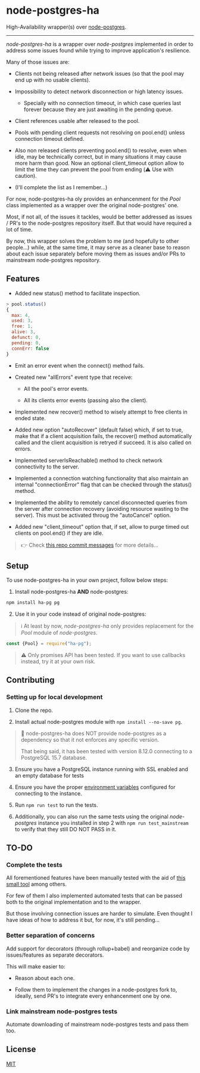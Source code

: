 node-postgres-ha
================

High-Availability wrapper(s) over
[node-postgres](https://github.com/brianc/node-postgres).

-------------------------

*node-postgres-ha* is a wrapper over *node-postgres* implemented in order to
address some issues found while trying to improve application's resilience.

Many of those issues are:

  * Clients not being released after network issues (so that the pool may end
    up with no usable clients).

  * Impossibility to detect network disconnection or high latency issues.
    - Specially with no connection timeout, in which case queries last forever
      because they are just awaiting in the pending queue.

  * Client references usable after released to the pool.

  * Pools with pending client requests not resolving on pool.end() unless
    connection timeout defined.

  * Also non released clients preventing pool.end() to resolve, even when idle,
  may be technically correct, but in many situations it may cause more harm
  than good. Now an optional client_timeout option allow to limit the time they
  can prevent the pool from ending (⚠️  Use with caution).

  * (I'll complete the list as I remember...)


For now, node-postgres-ha oly provides an enhancenment for the *Pool* class
implemented as a wrapper over the original node-postgres' one.

Most, if not all, of the issues it tackles, would be better addressed as issues
/ PR's to the node-postgres repository itself. But that would have required a
lot of time.

By now, this wrapper solves the problem to me (and hopefully to other
people...) while, at the same time, it may serve as a cleaner base to reason
about each issue separately before moving them as issues and/or PRs to
mainstream node-postgres repository.


## Features 

  * Added new status() method to facilitate inspection.

```javascript
> pool.status()
{
  max: 4,
  used: 3,
  free: 1,
  alive: 3,
  defunct: 0,
  pending: 0,
  connErr: false
}
```

  * Emit an error event when the connect() method fails.

  * Created new "allErrors" event type that receive:

    - All the pool's error events.

    - All its clients error events (passing also the client).
                   
  * Implemented new recover() method to wisely attempt to free clients in ended state.

  * Added new option "autoRecover" (default false) which, if set to true, make
    that if a client acquisition fails, the recover() method automatically
    called and the client acquisition is retryed if succeed. It is also called
    on errors.
     
  * Implemented serverIsReachable() method to check network connectivity to the
    server.

  * Implemented a connection watching functionality that also maintain an
    internal "connectionError" flag that can be checked through the status()
    method.

  * Implemented the ability to remotely cancel disconnected queries from the
    server after connection recovery (avoiding resource wasting to the server).
    This must be activated throug the "autoCancel" option.

  * Added new "client_timeout" option that, if set, allow to purge timed out
    clients on pool.end() if they are idle.


> 👉 Check [this repo commit
> messages](https://github.com/bitifet/node-postgres-ha/commits/main/) for more
> details...


## Setup

To use node-postgres-ha in your own project, follow below steps:

1. Install node-postgres-ha **AND** node-postgres:

```sh
npm install ha-pg pg
```

2. Use it in your code instead of original node-postgres:

> ℹ️  At least by now, *node-postgres-ha* only provides replacement for the *Pool*
> module of *node-postgres*.

```javascript
const {Pool} = require("ha-pg");
```

> ⚠️  Only promises API has been tested. If you want to use callbacks instead, try
> it at your own risk.



## Contributing

### Setting up for local development

  1. Clone the repo.

  2. Install actual node-postgres module with `npm install --no-save pg`.


> 📌 node-postgres-ha does NOT provide node-postgres as a dependency so that it
> not enforces any specific version.
> 
> That being said, it has been tested with version 8.12.0 connecting to a
> PostgreSQL 15.7 database.


  3. Ensure you have a PostgreSQL instance running with SSL enabled and an
     empty database for tests

  4. Ensure you have the proper [environment
     variables](https://www.postgresql.org/docs/current/libpq-envars.html#LIBPQ-ENVARS)
     configured for connecting to the instance.

  5. Run `npm run test` to run the tests.

  6. Additionally, you can also run the same tests using the original
     *node-postgres* instance you installed in step 2 with `npm run
     test_mainstream` to verify that they still DO NOT PASS in it.



## TO-DO

### Complete the tests

All forementioned features have been manually tested with the aid of [this
small tool](https://www.npmjs.com/package/netjam) among others.

For few of them I also implemented automated tests that can be passed both to
the original implementation and to the wrapper.

But those involving connection issues are harder to simulate. Even thought I
have ideas of how to address it but, for now, it's still pending...


### Better separation of concerns

Add support for decorators (through rollup+babel) and reorganize code by
issues/features as separate decorators.

This will make easier to:

  * Reason about each one.

  * Follow them to implement the changes in a node-postgres fork to, ideally,
    send PR's to integrate every enhancenment one by one.


### Link mainstream node-postgres tests

Automate downloading of mainstream node-postgres tests and pass them too.


## License

  [MIT](LICENSE)

